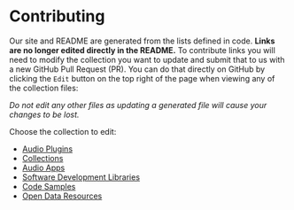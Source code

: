 # Contributing

Our site and README are generated from the lists defined in code. **Links are no longer edited directly in the README.** To contribute links you will need to modify the collection you want to update and submit that to us with a new GitHub Pull Request (PR). You can do that directly on GitHub by clicking the `Edit` button on the top right of the page when viewing any of the collection files:

_Do not edit any other files as updating a generated file will cause your changes to be lost._

<summary>Choose the collection to edit:</summary>

<ul>
	<li><a href="./data/plugins.json">Audio Plugins</a></li>
	<li><a href="./data/collections.json">Collections</a></li>
	<li><a href="./data/apps.json">Audio Apps</a></li>
	<li><a href="./data/libraries.json">Software Development Libraries</a></li>
	<li><a href="./data/samples.json">Code Samples</a></li>
	<li><a href="./data/resources.json">Open Data Resources</a></li>
</ul>
